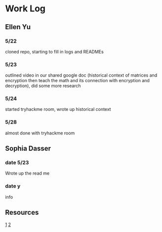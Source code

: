 # Work Log

## Ellen Yu

### 5/22

cloned repo, starting to fill in logs and READMEs

### 5/23

outlined video in our shared google doc (historical context of matrices and encryption then teach the math and its connection with encryption and decryption), did some more research

### 5/24
started tryhackme room, wrote up historical context

### 5/28
almost done with tryhackme room

## Sophia Dasser

### date 5/23

Wrote up the read me

### date y

info

## Resources
[1](https://math.libretexts.org/Bookshelves/Applied_Mathematics/Applied_Finite_Mathematics_(Sekhon_and_Bloom)/02%3A_Matrices/2.05%3A_Application_of_Matrices_in_Cryptography)
[2](https://www.math.utah.edu/~gustafso/s2017/2270/projects-2017/joePuglianoBrandonSehestedt/LinearAlgebra_Project.pdf)
